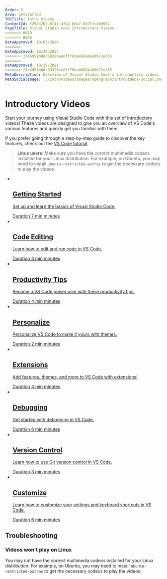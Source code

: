 ```yaml
---
Order: 2
Area: getstarted
TOCTitle: Intro Videos
ContentId: f29747b9-0f4f-4f62-b0a7-037ffc49d972
PageTitle: Visual Studio Code Introductory Videos
<<<<<<< HEAD
<<<<<<< HEAD
DateApproved: 10/03/2024
=======
DateApproved: 10/29/2024
>>>>>>> 27e6951b86c69326ee8ff76ba46694a60b72ec65
=======
DateApproved: 10/29/2024
>>>>>>> 27e6951b86c69326ee8ff76ba46694a60b72ec65
MetaDescription: Overview of Visual Studio Code's introductory videos.
MetaSocialImage: ../introvideos/images/opengraph/introvideos-social.png
---
```

# Introductory Videos

Start your journey using Visual Studio Code with this set of introductory videos! These videos are designed to give you an overview of VS Code's various features and quickly get you familiar with them.

If you prefer going through a step-by-step guide to discover the key features, check out the [VS Code tutorial](/docs/getstarted/getting-started.md).

>**Linux users**: Make sure you have the correct multimedia codecs installed for your Linux distribution. For example, on Ubuntu, you may need to install `ubuntu-restricted-extras` to get the necessary codecs to play the videos.

<ul class="video-list">
	<li class="video">
            <a href="/docs/introvideos/basics">
			<img src="/assets/docs/getstarted/introvideos/getting-started.png" alt aria-hidden="true" class="thumb"/>
			<div class="info">
                <h2 class="title faux-h3">Getting Started</h2>
				<p class="description">Set up and learn the basics of Visual Studio Code.</p>
				<span class="duration"><span class="sr-only">Duration </span>7<span aria-hidden="true"> min</span><span class="sr-only"> minutes</span></span>
			</div>
		</a>
	</li>
	<li class="video">
		<a href="/docs/introvideos/codeediting">
			<img src="/assets/docs/getstarted/introvideos/code-editing.png" alt aria-hidden="true" class="thumb"/>
			<div class="info">
				<h2 class="title faux-h3">Code Editing</h2>
				<p class="description">Learn how to edit and run code in VS Code.</p>
				<span class="duration"><span class="sr-only">Duration </span>3<span aria-hidden="true"> min</span><span class="sr-only"> minutes</span></span>
			</div>
		</a>
	</li>
	<li class="video">
		<a href="/docs/introvideos/productivity">
			<img src="/assets/docs/getstarted/introvideos/productivity-tips.png" alt aria-hidden="true" class="thumb"/>
			<div class="info">
				<h2 class="title faux-h3">Productivity Tips</h2>
				<p class="description">Become a VS Code power user with these productivity tips.</p>
				<span class="duration"><span class="sr-only">Duration </span>4<span aria-hidden="true"> min</span><span class="sr-only"> minutes</span></span>
			</div>
		</a>
    </li>
	<li class="video">
		<a href="/docs/introvideos/configure">
			<img src="/assets/docs/getstarted/introvideos/personalize-themes.png" alt aria-hidden="true" class="thumb"/>
			<div class="info">
				<h2 class="title faux-h3">Personalize</h2>
				<p class="description">Personalize VS Code to make it yours with themes.</p>
				<span class="duration"><span class="sr-only">Duration </span>2<span aria-hidden="true"> min</span><span class="sr-only"> minutes</span></span>
			</div>
		</a>
	</li>
	<li class="video">
		<a href="/docs/introvideos/extend">
			<img src="/assets/docs/getstarted/introvideos/extensions.png" alt aria-hidden="true" class="thumb"/>
			<div class="info">
				<h2 class="title faux-h3">Extensions</h2>
				<p class="description">Add features, themes, and more to VS Code with extensions!</p>
				<span class="duration"><span class="sr-only">Duration </span>4<span aria-hidden="true"> min</span><span class="sr-only"> minutes</span></span>
			</div>
		</a>
	</li>
	<li class="video">
		<a href="/docs/introvideos/debugging">
			<img src="/assets/docs/getstarted/introvideos/debugging.png" alt aria-hidden="true" class="thumb"/>
			<div class="info">
				<h2 class="title faux-h3">Debugging</h2>
				<p class="description">Get started with debugging in VS Code.</p>
				<span class="duration"><span class="sr-only">Duration </span>6<span aria-hidden="true"> min</span><span class="sr-only"> minutes</span></span>
			</div>
		</a>
	</li>
	<li class="video">
		<a href="/docs/introvideos/versioncontrol">
			<img src="/assets/docs/getstarted/introvideos/version-control.png" alt aria-hidden="true" class="thumb"/>
			<div class="info">
				<h2 class="title faux-h3">Version Control</h2>
				<p class="description">Learn how to use Git version control in VS Code.</p>
				<span class="duration"><span class="sr-only">Duration </span>3<span aria-hidden="true"> min</span><span class="sr-only"> minutes</span></span>
			</div>
		</a>
	</li>
	<li class="video">
		<a href="/docs/introvideos/customize">
			<img src="/assets/docs/getstarted/introvideos/customize-settings.png" alt aria-hidden="true" class="thumb"/>
			<div class="info">
				<h2 class="title faux-h3">Customize</h2>
				<p class="description">Learn how to customize your settings and keyboard shortcuts in VS Code.</p>
				<span class="duration"><span class="sr-only">Duration </span>6<span aria-hidden="true"> min</span><span class="sr-only"> minutes</span></span>
			</div>
		</a>
    </li>
</ul>

## Troubleshooting

### Videos won't play on Linux

You may not have the correct multimedia codecs installed for your Linux distribution. For example, on Ubuntu, you may need to install `ubuntu-restricted-extras` to get the necessary codecs to play the videos.
